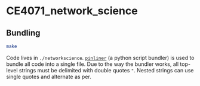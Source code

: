 # CE4071_network_science

## Bundling
```sh
make
```

Code lives in `./networkscience`.
[`pinliner`](https://github.com/Akrog/pinliner) (a python script bundler) is used to bundle all code into a single file.
Due to the way the bundler works, all top-level strings must be delimited with double quotes `"`. Nested strings can use single quotes and alternate as per.
